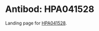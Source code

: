 # Antibod: HPA041528


    


Landing page for [HPA041528](http://www.proteinatlas.org/search/HPA041528).
